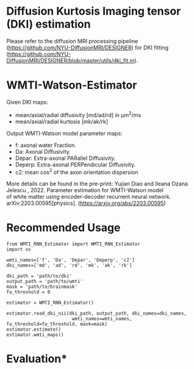 # Diffusion Kurtosis Imaging tensor (DKI) estimation
Please refer to the diffusion MRI processing pipeline (https://github.com/NYU-DiffusionMRI/DESIGNER) for DKI fitting (https://github.com/NYU-DiffusionMRI/DESIGNER/blob/master/utils/dki_fit.m).

# WMTI-Watson-Estimator

Given DKI maps:   
  - mean/axial/radial diffusivity [md/ad/rd] in μm<sup>2</sup>/ms 
  - mean/axial/radial kurtosis [mk/ak/rk]    

Output WMTI-Watson model parameter maps:  
  - f: axonal water Fraction.  
  - Da: Axonal Diffusivity.  
  - Depar: Extra-axonal PARallel Diffusivity.  
  - Deperp: Extra-axonal PERPendicular Diffusivity.  
  - c2: mean cos<sup>2</sup> of the axon orientation dispersion
  
More details can be found in the pre-print: Yujian Diao and Ileana Ozana Jelescu , 2022. Parameter estimation for WMTI-Watson model  
of white matter using encoder-decoder recurrent neural network. arXiv:2203.00595[physics]. (https://arxiv.org/abs/2203.00595)
# Recommended Usage
```
from WMTI_RNN_Estimator import WMTI_RNN_Estimator
import os

wmti_names=['f', 'Da', 'Depar', 'Deperp', 'c2']  
dki_names=['md', 'ad', 'rd', 'mk', 'ak', 'rk']  

dki_path = 'path/to/dki'
output_path = 'path/to/wmti'
mask = 'path/to/brainmask'
fa_threshold = 0

estimator = WMTI_RNN_Estimator()

estimator.read_dki_nii(dki_path, output_path, dki_names=dki_names, 
                        wmti_names=wmti_names, fa_threshold=fa_threshold, mask=mask)
estimator.estimate()
estimator.wmti_maps()
```
# Evaluation*

